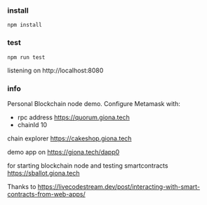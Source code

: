 ### install
```
npm install
```

### test 
```
npm run test
```
listening on http://localhost:8080

### info
Personal Blockchain node demo. Configure Metamask with:
- rpc address https://quorum.giona.tech
- chainId 10

chain explorer https://cakeshop.giona.tech

demo app on https://giona.tech/dapp0

for starting blockchain node and testing smartcontracts https://sballot.giona.tech

Thanks to https://livecodestream.dev/post/interacting-with-smart-contracts-from-web-apps/
